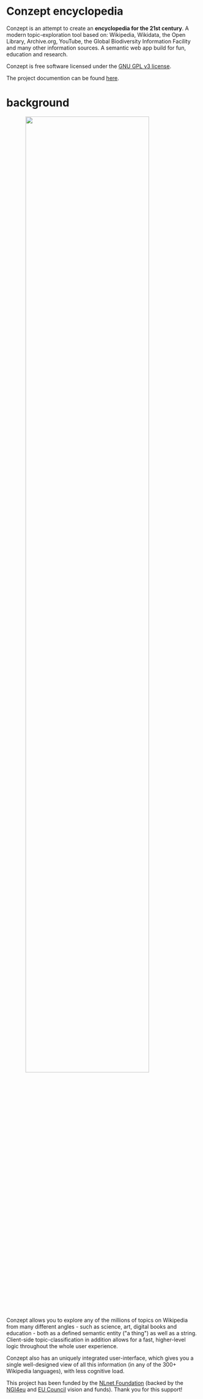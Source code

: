# Conzept encyclopedia

Conzept is an attempt to create an **encyclopedia for the 21st century**. A modern topic-exploration tool based on: Wikipedia, Wikidata, the Open Library, Archive.org, YouTube, the Global Biodiversity Information Facility and many other information sources. A semantic web app build for fun, education and research.

Conzept is free software licensed under the [GNU GPL v3 license](LICENSE).

The project documention can be found [here](https://conze.pt/guide).

# background

<a href="https://conze.pt"><img style="display: block; margin-left: auto; margin-right: auto; width: 80%;" src="https://raw.githubusercontent.com/waldenn/conzept/master/assets/img/screenshot_001.webp"></a>

Conzept allows you to explore any of the millions of topics on Wikipedia from many different angles - such as science, art, digital books and education - both as a defined semantic entity ("a thing") as well as a string. Client-side topic-classification in addition allows for a fast, higher-level logic throughout the whole user experience.

Conzept also has an uniquely integrated user-interface, which gives you a single well-designed view of all this information (in any of the 300+ Wikipedia languages), with less cognitive load.

This project has been funded by the [NLnet Foundation](https://nlnet.nl/project/Conzept/) (backed by the [NGI4eu](https://www.ngi.eu/) and [EU Council](https://www.consilium.europa.eu/en/european-council/) vision and funds). Thank you for this support! 
